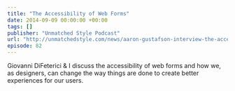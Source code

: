 ```yaml
---
title: "The Accessibility of Web Forms"
date: 2014-09-09 00:00:00 +00:00
tags: []
publisher: "Unmatched Style Podcast"
url: "http://unmatchedstyle.com/news/aaron-gustafson-interview-the-accessibility-of-web-forms.php"
episode: 82
---
```


Giovanni DiFeterici & I discuss the accessibility of web forms and how we, as designers, can change the way things are done to create better experiences for our users.
